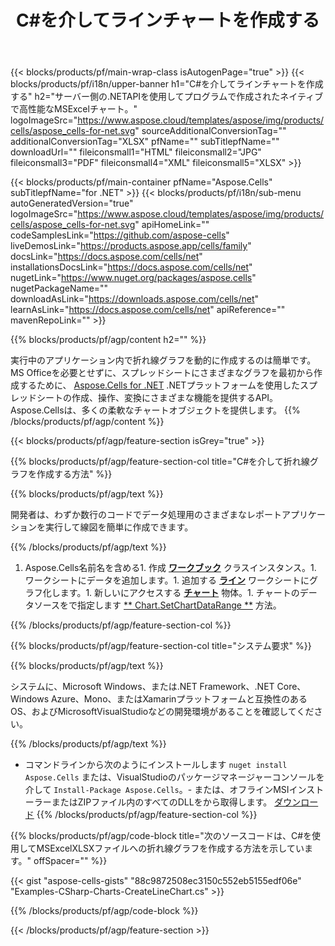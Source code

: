 ﻿---
title: C#を介してラインチャートを作成する 
url: /ja/net/create-line-chart/ 
description: C#.NETライブラリを使用してExcelに折れ線グラフを作成するためのサンプルコード。このコードを使用して、VB .NET、Asp .NET、または任意の.NETベースのアプリケーション内でMSExcelへの折れ線グラフを作成します。
---
{{< blocks/products/pf/main-wrap-class isAutogenPage="true" >}}
{{< blocks/products/pf/i18n/upper-banner h1="C#を介してラインチャートを作成する" h2="サーバー側の.NETAPIを使用してプログラムで作成されたネイティブで高性能なMSExcelチャート。" logoImageSrc="https://www.aspose.cloud/templates/aspose/img/products/cells/aspose_cells-for-net.svg" sourceAdditionalConversionTag="" additionalConversionTag="XLSX" pfName="" subTitlepfName="" downloadUrl="" fileiconsmall1="HTML" fileiconsmall2="JPG" fileiconsmall3="PDF" fileiconsmall4="XML" fileiconsmall5="XLSX" >}}

{{< blocks/products/pf/main-container pfName="Aspose.Cells" subTitlepfName="for .NET" >}}
{{< blocks/products/pf/i18n/sub-menu autoGeneratedVersion="true" logoImageSrc="https://www.aspose.cloud/templates/aspose/img/products/cells/aspose_cells-for-net.svg" apiHomeLink="" codeSamplesLink="https://github.com/aspose-cells" liveDemosLink="https://products.aspose.app/cells/family" docsLink="https://docs.aspose.com/cells/net" installationsDocsLink="https://docs.aspose.com/cells/net" nugetLink="https://www.nuget.org/packages/aspose.cells" nugetPackageName="" downloadAsLink="https://downloads.aspose.com/cells/net" learnAsLink="https://docs.aspose.com/cells/net" apiReference="" mavenRepoLink="" >}}

{{% blocks/products/pf/agp/content h2="" %}}

実行中のアプリケーション内で折れ線グラフを動的に作成するのは簡単です。 MS Officeを必要とせずに、スプレッドシートにさまざまなグラフを最初から作成するために、 [Aspose.Cells for .NET](https://products.aspose.com/cells/net)  .NETプラットフォームを使用したスプレッドシートの作成、操作、変換にさまざまな機能を提供するAPI。 Aspose.Cellsは、多くの柔軟なチャートオブジェクトを提供します。
{{% /blocks/products/pf/agp/content %}}

{{< blocks/products/pf/agp/feature-section isGrey="true" >}}

{{% blocks/products/pf/agp/feature-section-col title="C#を介して折れ線グラフを作成する方法" %}}

{{% blocks/products/pf/agp/text %}}

 開発者は、わずか数行のコードでデータ処理用のさまざまなレポートアプリケーションを実行して線図を簡単に作成できます。

{{% /blocks/products/pf/agp/text %}}

1. Aspose.Cells名前名を含める1. 作成 [**ワークブック**](https://reference.aspose.com/cells/net/aspose.cells/workbook) クラスインスタンス。1. ワークシートにデータを追加します。1. 追加する [**ライン**](https://reference.aspose.com/cells/net/aspose.cells.charts/charttype) ワークシートにグラフ化します。1. 新しいにアクセスする [**チャート**](https://reference.aspose.com/cells/net/aspose.cells.charts/chart) 物体。1. チャートのデータソースをで指定します [** Chart.SetChartDataRange **](https://https://reference.aspose.com/cells/net/aspose.cells.charts/chart/methods/setchartdatarange) 方法。

{{% /blocks/products/pf/agp/feature-section-col %}}

{{% blocks/products/pf/agp/feature-section-col title="システム要求" %}}

{{% blocks/products/pf/agp/text %}}

 システムに、Microsoft Windows、または.NET Framework、.NET Core、Windows Azure、Mono、またはXamarinプラットフォームと互換性のあるOS、およびMicrosoftVisualStudioなどの開発環境があることを確認してください。 

{{% /blocks/products/pf/agp/text %}}

- コマンドラインから次のようにインストールします <code>nuget install Aspose.Cells</code> または、VisualStudioのパッケージマネージャーコンソールを介して <code>Install-Package Aspose.Cells</code>。- または、オフラインMSIインストーラーまたはZIPファイル内のすべてのDLLをから取得します。 <a href="https://downloads.aspose.com/cells/net">ダウンロード</a>
{{% /blocks/products/pf/agp/feature-section-col %}}

{{% blocks/products/pf/agp/code-block title="次のソースコードは、C#を使用してMSExcelXLSXファイルへの折れ線グラフを作成する方法を示しています。" offSpacer="" %}}

{{< gist "aspose-cells-gists" "88c9872508ec3150c552eb5155edf06e" "Examples-CSharp-Charts-CreateLineChart.cs" >}}

{{% /blocks/products/pf/agp/code-block %}}

{{< /blocks/products/pf/agp/feature-section >}}

<!-- aboutfile Starts -->
